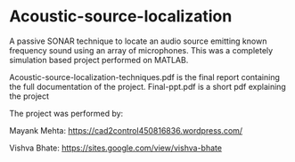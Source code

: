 # Acoustic-source-localization

A passive SONAR technique to locate an audio source emitting known frequency sound using an array of microphones. This was a completely simulation based project performed on MATLAB. 

Acoustic-source-localization-techniques.pdf is the final report containing the full documentation of the project.
Final-ppt.pdf is a short pdf explaining the project

The project was performed by:

 Mayank Mehta: https://cad2control450816836.wordpress.com/
 
 Vishva Bhate: https://sites.google.com/view/vishva-bhate
